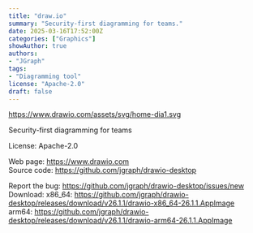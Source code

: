 ```yaml
---
title: "draw.io"
summary: "Security-first diagramming for teams."
date: 2025-03-16T17:52:00Z
categories: ["Graphics"]
showAuthor: true
authors:
- "JGraph"
tags:
- "Diagramming tool"
license: "Apache-2.0"
draft: false
---
```


https://www.drawio.com/assets/svg/home-dia1.svg

Security-first diagramming for teams

License: Apache-2.0

Web page: <https://www.drawio.com>  
Source code: <https://github.com/jgraph/drawio-desktop>

Report the bug: <https://github.com/jgraph/drawio-desktop/issues/new>  
Download: x86_64: <https://github.com/jgraph/drawio-desktop/releases/download/v26.1.1/drawio-x86_64-26.1.1.AppImage>  
          arm64: <https://github.com/jgraph/drawio-desktop/releases/download/v26.1.1/drawio-arm64-26.1.1.AppImage>
